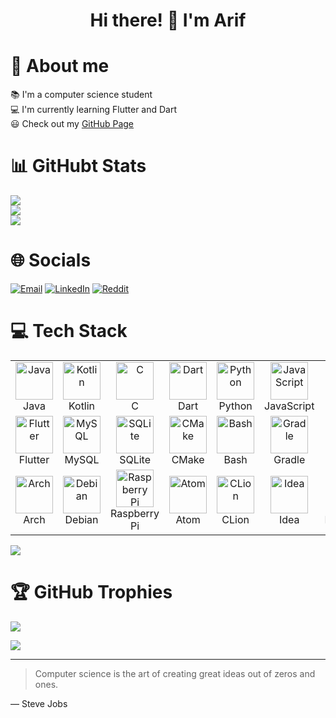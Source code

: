 <h1 align="center">Hi there! 👋 I'm Arif</h1>

# 🌟 About me

📚 I'm a computer science student <br>
💻 I'm currently learning Flutter and Dart <br>
😃 Check out my [GitHub Page](https://arif043.github.io)

# 📊 GitHubt Stats
<img src="https://github-readme-stats.vercel.app/api?username=Arif043&theme=react&hide_border=false&include_all_commits=true&count_private=true"> <br>
<img src="https://github-readme-streak-stats.herokuapp.com/?user=Arif043&theme=react&hide_border=false"> <br>
<img src="https://github-readme-stats.vercel.app/api/top-langs/?username=Arif043&theme=react&hide_border=false&include_all_commits=true&count_private=true&layout=compact">

# 🌐 Socials
[![Email](https://img.shields.io/badge/EMAIL-arif.ertugrul%40tu--dortmund.de-darkgreen?style=for-the-badge&logo=gmail&labelColor=ffffff)](mailto:arif.ertugrul@tu-dortmund.de)
[![LinkedIn](https://img.shields.io/badge/LinkedIn-%230077B5.svg?logo=linkedin&logoColor=white)](https://linkedin.com/in/arif-ertugrul/)
[![Reddit](https://img.shields.io/badge/reddit-orange?style=flat&logo=reddit&logoColor=black)](https://www.reddit.com/user/Arif1100/)

# 💻 Tech Stack
<!--[![My Skills](https://skillicons.dev/icons?i=java,kotlin,c,dart,py,javascript,html,css,git,flutter,mysql,sqlite,cmake,bash,gradle,latex,regex,linux,arch,debian,raspberrypi,atom,clion,idea,pycharm,webstorm,vscode,androidstudio&theme=dark)](https://skillicons.dev) -->


<table>
  <tr>
    <td align="center" width="96">
        <img src="https://skillicons.dev/icons?i=java" alt="Java" width="60" height="60" />
      <br>Java
    </td>
    <td align="center" width="96">
        <img src="https://skillicons.dev/icons?i=kotlin" alt="Kotlin" width="60" height="60" />
      <br>Kotlin
    </td>
    <td align="center" width="96">
        <img src="https://skillicons.dev/icons?i=c" alt="C" width="60" height="60" />
      <br>C
    </td>
    <td align="center" width="96">
        <img src="https://skillicons.dev/icons?i=dart" alt="Dart" width="60" height="60" />
      <br>Dart
    </td>
    <td align="center" width="96">
        <img src="https://skillicons.dev/icons?i=py" alt="Python" width="60" height="60" />
      <br>Python
    </td>
    <td align="center" width="96">
      <img src="https://skillicons.dev/icons?i=javascript" alt="JavaScript" width="60" height="60" />
      <br>JavaScript
    </td>
    <td align="center" width="96">
        <img src="https://skillicons.dev/icons?i=html" alt="HTML" width="60" height="60" />
      <br>HTML
    </td>
    <td align="center" width="96">
        <img src="https://skillicons.dev/icons?i=css" alt="CSS" width="60" height="60" />
      <br>CSS
    <td align="center" width="96">
        <img src="https://skillicons.dev/icons?i=git" alt="Git" width="60" height="60" />
      <br>Git
    </td>
  </tr>
  <tr>
    <td align="center" width="96">
        <img src="https://skillicons.dev/icons?i=flutter" width="60" height="60" alt="Flutter" />
      <br>Flutter
    </td>
    <td align="center" width="96">
        <img src="https://skillicons.dev/icons?i=mysql" width="60" height="60" alt="MySQL" />
      <br>MySQL
    </td>
     <td align="center" width="96">
        <img src="https://skillicons.dev/icons?i=sqlite" width="60" height="60" alt="SQLite" />
      <br>SQLite
    </td>
    <td align="center" width="96">
        <img src="https://skillicons.dev/icons?i=cmake" alt="CMake" width="60" height="60" />
      <br>CMake
    </td>
      <td align="center" width="96">
        <img src="https://skillicons.dev/icons?i=bash" width="60" height="60" alt="Bash" />
      <br>Bash
    </td>
     <td align="center" width="96">
        <img src="https://skillicons.dev/icons?i=gradle" width="60" height="60" alt="Gradle" />
      <br>Gradle
    </td>
    <td align="center" width="96">
        <img src="https://skillicons.dev/icons?i=latex" width="60" height="60" alt="LaTeX" />
      <br>LaTeX
    </td>
    <td align="center" width="96">
        <img src="https://skillicons.dev/icons?i=regex" width="60" height="60" alt="Regex" />
      <br>Regex
    </td>
    <td align="center" width="96">
        <img src="https://skillicons.dev/icons?i=linux" width="60" height="60" alt="Linux" />
      <br>Linux
    </td>
  </tr>
  <tr>
    <td align="center" width="96">
        <img src="https://skillicons.dev/icons?i=arch" width="60" height="60" alt="Arch" />
      <br>Arch
    </td>
    <td align="center" width="96">
        <img src="https://skillicons.dev/icons?i=debian" width="60" height="60" alt="Debian" />
      <br>Debian
    </td>
    <td align="center" width="96">
        <img src="https://skillicons.dev/icons?i=raspberrypi" width="60" height="60" alt="Raspberry Pi" />
      <br>Raspberry Pi
    </td>
    <td align="center" width="96">
        <img src="https://skillicons.dev/icons?i=atom" width="60" height="60" alt="Atom" />
      <br>Atom
    </td>
    <td align="center" width="96">
        <img src="https://skillicons.dev/icons?i=clion" width="60" height="60" alt="CLion" />
      <br>CLion
    </td>
    <td align="center" width="96">
        <img src="https://skillicons.dev/icons?i=idea" width="60" height="60" alt="Idea" />
      <br>Idea
    </td>
    <td align="center" width="96">
        <img src="https://skillicons.dev/icons?i=pycharm" width="60" height="60" alt="PyCharm" />
      <br>PyCharm
    </td>
    <td align="center" width="96">
        <img src="https://skillicons.dev/icons?i=webstorm" width="60" height="60" alt="WebStorm" />
      <br>WebStorm
    </td>
    <td align="center" width="96">
        <img src="https://skillicons.dev/icons?i=androidstudio" width="60" height="60" alt="Android Studio" />
      <br>Android Studio
    </td>
  </tr>
</table>

<img src="https://github-readme-activity-graph.vercel.app/graph?username=Arif043&theme=react">

# 🏆 GitHub Trophies
![](https://github-profile-trophy.vercel.app/?username=69Asuna69&theme=radical&no-frame=false&no-bg=true&margin-w=4)

![](https://visitcount.itsvg.in/api?id=Arif043&icon=5&color=6)
<!-- <p align="center">
  <a href="https://skillicons.dev">
    <img src="https://skillicons.dev/icons?i=java,kotlin,c,dart,py,javascript,html,css,git,flutter,mysql,sqlite,cmake,bash,gradle,latex,regex,linux,arch,debian,raspberrypi,atom,clion,idea,pycharm,webstorm,vscode,androidstudio&theme=dark" />
  </a>
</p> -->


<!--<details open>
<summary>My top languages</summary>

| Rank | Languages |
|-----:|---------------|
|     1| Java          |
|     2| Kotlin        |
|     3| C             |
|     4| Python        |

</details open> -->

---
> Computer science is the art of creating great ideas out of zeros and ones.

— Steve Jobs


<!--
**Arif043/Arif043** is a ✨ _special_ ✨ repository because its `README.md` (this file) appears on your GitHub profile.

Here are some ideas to get you started:

- 🔭 I’m currently working on ...
- 🌱 I’m currently learning ...
- 👯 I’m looking to collaborate on ...
- 🤔 I’m looking for help with ...
- 💬 Ask me about ...
- 📫 How to reach me: ...
- 😄 Pronouns: ...
- ⚡ Fun fact: ...
-->
